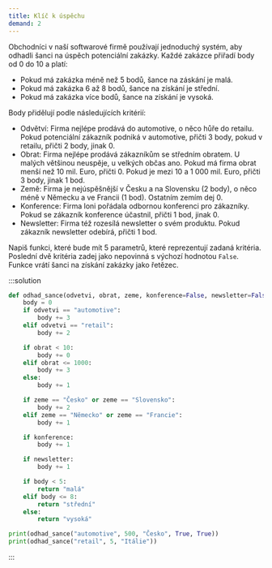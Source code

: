 ```yaml
---
title: Klíč k úspěchu
demand: 2
---
```


Obchodníci v naší softwarové firmě používají jednoduchý systém, aby odhadli šanci na úspěch potenciální zakázky. Každé zakázce přiřadí body od 0 do 10 a platí:

- Pokud má zakázka méně než 5 bodů, šance na záskání je malá.
- Pokud má zakázka 6 až 8 bodů, šance na získání je střední.
- Pokud má zakázka více bodů, šance na získání je vysoká.

Body přidělují podle následujících kritérií:
- Odvětví: Firma nejlépe prodává do automotive, o něco hůře do retailu. Pokud potenciální zákazník podniká v automotive, přičti 3 body, pokud v retailu, přičti 2 body, jinak 0.
- Obrat: Firma nejlépe prodává zákazníkům se středním obratem. U malých většinou neuspěje, u velkých občas ano. Pokud má firma obrat menší než 10 mil. Euro, přičti 0. Pokud je mezi 10 a 1 000 mil. Euro, přičti 3 body, jinak 1 bod.
- Země: Firma je nejúspěšnější v Česku a na Slovensku (2 body), o něco méně v Německu a ve Francii (1 bod). Ostatním zemím dej 0.
- Konference: Firma loni pořádala odbornou konferenci pro zákazníky. Pokud se zákazník konference účastnil, přičti 1 bod, jinak 0.
- Newsletter: Firma též rozesílá newsletter o svém produktu. Pokud zákazník newsletter odebírá, přičti 1 bod.
  
Napiš funkci, které bude mít 5 parametrů, které reprezentují zadaná kritéria. Poslední dvě kritéria zadej jako nepovinná s výchozí hodnotou `False`. Funkce vrátí šanci na získání zakázky jako řetězec.

:::solution
```py
def odhad_sance(odvetvi, obrat, zeme, konference=False, newsletter=False):
    body = 0
    if odvetvi == "automotive":
        body += 3
    elif odvetvi == "retail":
        body += 2

    if obrat < 10:
        body += 0
    elif obrat <= 1000:
        body += 3
    else:
        body += 1

    if zeme == "Česko" or zeme == "Slovensko":
        body += 2
    elif zeme == "Německo" or zeme == "Francie":
        body += 1

    if konference:
        body += 1

    if newsletter:
        body += 1

    if body < 5:
        return "malá"
    elif body <= 8:
        return "střední"
    else:
        return "vysoká"

print(odhad_sance("automotive", 500, "Česko", True, True))
print(odhad_sance("retail", 5, "Itálie"))
```
:::
